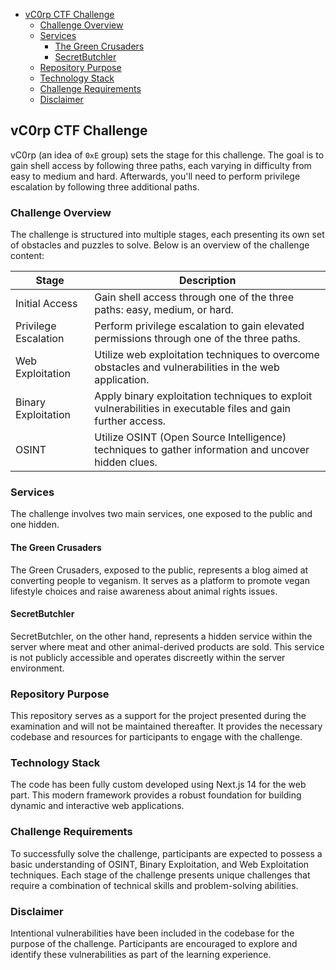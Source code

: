 - [vC0rp CTF Challenge](#vc0rp-ctf-challenge)
  - [Challenge Overview](#challenge-overview)
  - [Services](#services)
    - [The Green Crusaders](#the-green-crusaders)
    - [SecretButchler](#secretbutchler)
  - [Repository Purpose](#repository-purpose)
  - [Technology Stack](#technology-stack)
  - [Challenge Requirements](#challenge-requirements)
  - [Disclaimer](#disclaimer)

## vC0rp CTF Challenge

vC0rp (an idea of `0xE` group) sets the stage for this challenge. The goal is to gain shell access by following three paths, each varying in difficulty from easy to medium and hard. Afterwards, you'll need to perform privilege escalation by following three additional paths.

### Challenge Overview

The challenge is structured into multiple stages, each presenting its own set of obstacles and puzzles to solve. Below is an overview of the challenge content:

| Stage               | Description                                                                                                    |
|---------------------|----------------------------------------------------------------------------------------------------------------|
| Initial Access      | Gain shell access through one of the three paths: easy, medium, or hard.                                       |
| Privilege Escalation| Perform privilege escalation to gain elevated permissions through one of the three paths.                       |
| Web Exploitation   | Utilize web exploitation techniques to overcome obstacles and vulnerabilities in the web application.           |
| Binary Exploitation| Apply binary exploitation techniques to exploit vulnerabilities in executable files and gain further access.   |
| OSINT               | Utilize OSINT (Open Source Intelligence) techniques to gather information and uncover hidden clues.             |

### Services

The challenge involves two main services, one exposed to the public and one hidden.

#### The Green Crusaders

The Green Crusaders, exposed to the public, represents a blog aimed at converting people to veganism. It serves as a platform to promote vegan lifestyle choices and raise awareness about animal rights issues.

#### SecretButchler

SecretButchler, on the other hand, represents a hidden service within the server where meat and other animal-derived products are sold. This service is not publicly accessible and operates discreetly within the server environment.

### Repository Purpose

This repository serves as a support for the project presented during the examination and will not be maintained thereafter. It provides the necessary codebase and resources for participants to engage with the challenge.

### Technology Stack

The code has been fully custom developed using Next.js 14 for the web part. This modern framework provides a robust foundation for building dynamic and interactive web applications.

### Challenge Requirements

To successfully solve the challenge, participants are expected to possess a basic understanding of OSINT, Binary Exploitation, and Web Exploitation techniques. Each stage of the challenge presents unique challenges that require a combination of technical skills and problem-solving abilities.

### Disclaimer

Intentional vulnerabilities have been included in the codebase for the purpose of the challenge. Participants are encouraged to explore and identify these vulnerabilities as part of the learning experience.